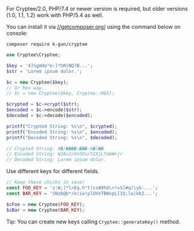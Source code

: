 For Cryptee/2.0, PHP/7.4 or newer version is required, but older versions (1.0, 1.1, 1.2) work with PHP/5.4 as well.

You can install it via [//getcomposer.org/](Composer) using the command below on console:

`composer require k-gun/cryptee`

```php
use Cryptee\Cryptee;

$key = '4]%gmHo"e:]*hR(NQ?B...';
$str = 'Lorem ipsum dolor.';

$c = new Cryptee($key);
// Or hex way.
// $c = new Cryptee($key, Cryptee::HEX);

$crypted = $c->crypt($str);
$encoded = $c->encode($str);
$decoded = $c->decode($encoded);

printf("Crypted String: %s\n", $crypted);
printf("Encoded String: %s\n", $encoded);
printf("Decoded String: %s\n", $decoded);

// Crypted String: X�/����;���-6�[��
// Encoded String: WJAv2/6x5Du/5IXjLTakW+jr
// Decoded String: Lorem ipsum dolor.
```

Use different keys for different fields.

```php
// Keep these chicks in save!
const FOO_KEY = 'z:W;[*l>Eq.h"t)cs#XhU\+!=S]#q)\yG-...';
const BAR_KEY = 'SNz6@b*/k(iw!plOVeTBWxpL[1$;la|kb2...';

$cFoo = new Cryptee(FOO_KEY);
$cBar = new Cryptee(BAR_KEY);
```

Tip: You can create new keys calling `Cryptee::generateKey()` method.
